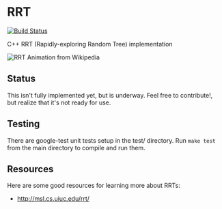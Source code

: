 # RRT

[![Build Status](https://travis-ci.org/RoboJackets/rrt.png?branch=master)](https://travis-ci.org/RoboJackets/rrt)

C++ RRT (Rapidly-exploring Random Tree) implementation

![RRT Animation from Wikipedia](http://upload.wikimedia.org/wikipedia/commons/6/62/Rapidly-exploring_Random_Tree_%28RRT%29_500x373.gif)


Status
------

This isn't fully implemented yet, but is underway.  Feel free to contribute!, but realize that it's not ready for use.


Testing
-------

There are google-test unit tests setup in the test/ directory.  Run `make test` from the main directory to compile and run them.


## Resources

Here are some good resources for learning more about RRTs:

* http://msl.cs.uiuc.edu/rrt/
